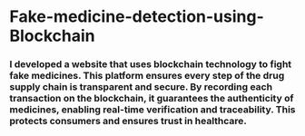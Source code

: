 # Fake-medicine-detection-using-Blockchain
### I developed a website that uses blockchain technology to fight fake medicines. This platform ensures every step of the drug supply chain is transparent and secure. By recording each transaction on the blockchain, it guarantees the authenticity of medicines, enabling real-time verification and traceability. This protects consumers and ensures trust in healthcare.
